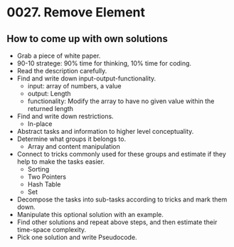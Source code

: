 # 0027. Remove Element    


## How to come up with own solutions
* Grab a piece of white paper.
* 90-10 stratege: 90% time for thinking, 10% time for coding.
* Read the description carefully.
* Find and write down input-output-functionality.
  - input: array of numbers, a value
  - output: Length
  - functionality: Modify the array to have no given value within the returned length
* Find and write down restrictions.
  - In-place
* Abstract tasks and information to higher level conceptuality.
* Determine what groups it belongs to.
  - Array and content manipulation
* Connect to tricks commonly used for these groups and estimate if they help to make the tasks easier.
  - Sorting
  - Two Pointers
  - Hash Table
  - Set
* Decompose the tasks into sub-tasks according to tricks and mark them down.
* Manipulate this optional solution with an example.
* Find other solutions and repeat above steps, and then estimate their time-space complexity.
* Pick one solution and write Pseudocode.
